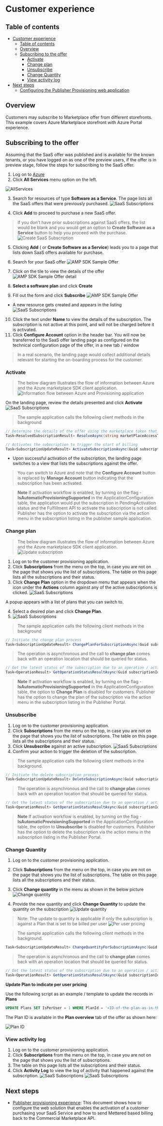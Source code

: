# Customer experience

## Table of contents
- [Customer experience](#customer-experience)
  - [Table of contents](#table-of-contents)
  - [Overview](#overview)
  - [Subscribing to the offer](#subscribing-to-the-offer)
    - [Activate](#activate)
    - [Change plan](#change-plan)
    - [Unsubscribe](#unsubscribe)
    - [Change Quantity](#change-quantity)
    - [View activity log](#view-activity-log)
- [Next steps](#next-steps)
  - [Configuring the Publisher Provisioning web application](./Publisher-Experience.md)

## Overview

Customers may subscribe to Marketplace offer from different storefronts. This example covers Azure Marketplace storefront with Azure Portal experience.

## Subscribing to the offer
 
Assuming that the SaaS offer was published and is available for the known tenants, or you have logged on as one of the preview users, if the offer is in preview stage, follow the steps for subscribing to the SaaS offer.

1. Log on to [Azure](https://portal.azure.com) 
2. Click **All Services** menu option on the left.

![AllServices](./images/All-Services.png)

3. Search for resources of type **Software as a Service**. The page lists all the SaaS offers that were previously purchased.
![SaaS Subscriptions](./images/CloudSaasOfferList.png)

4. Click **Add** to proceed to purchase a new SaaS offer.

> If you don't have prior subscriptions against SaaS offers, the list would be blank and you would get an option to **Create Software as a Service** button to help you proceed with the purchase.
![Create SaaS Subscription](./images/Create-SaaS-resource.png)

5. Clicking **Add** ( or **Create Software as a Service**) leads you to a page that lists down SaaS offers available for purchase.

6. Search for your SaaS offer 
![AMP SDK Sample Offer](./images/Search-Results-SaaS.png)

7. Click on the tile to view the details of the offer
![AMP SDK Sample Offer detail](./images/SaaS-Offer-Detail.png)

8. **Select a software plan** and click **Create**
9. Fill out the form and click **Subscribe**
![AMP SDK Sample Offer](./images/Subscribe-to-Plan.png)

- A new resource gets created and appears in the listing
![SaaS Subscriptions](./images/CloudSaasOfferList.png)

10. Click the text under **Name** to view the details of the subscription. The subscription is not active at this point, and will not be charged before it is activated.
11. Click **Configure Account** option in the header bar. You will now be transferred to the SaaS offer landing page as configured on the technical configuration page of the offer, in a new tab / window

> In a real scenario, the landing page would collect additional details relevant for starting the on-boarding process for the customer.

### Activate

> The below diagram illustrates the flow of information between Azure and the Azure marketplace SDK client application.
![Information flow between Azure and Provisioning application](https://docs.microsoft.com/en-us/azure/marketplace/partner-center-portal/media/saas-post-provisioning-api-v2-calls.png)

On the landing page, review the details presented and click **Activate**
![SaaS Subscriptions](./images/activate-subscription.png)

> The sample application calls the following client methods in the background

```csharp
// Determine the details of the offer using the marketplace token that is available in the URL during the redirect from Azure to the landing page.
Task<ResolvedSubscriptionResult> ResolveAsync(string marketPlaceAccessToken);

// Activates the subscription to trigger the start of billing 
Task<SubscriptionUpdateResult> ActivateSubscriptionAsync(Guid subscriptionId, string subscriptionPlanID);

```

- Upon successful activation of the subscription, the landing page switches to a view that lists the subscriptions against the offer. 
> You can switch to Azure and note that the **Configure Account** button is replaced by **Manage Account** button indicating that the subscription has been activated.

> **Note** If activation workflow is enabled, by turning on the flag - **IsAutomaticProvisioningSupported** in the ApplicationConfiguration table, the application would put the subscription in PendingActivation status and the Fulfillment API to activate the subscription is not called. Publisher has the option to activate the subscription via the action menu in the subscription listing in the publisher sample application.

### Change plan

> The below diagram illustrates the flow of information between Azure and the Azure marketplace SDK client application.
![Update subscription](https://docs.microsoft.com/en-us/azure/marketplace/partner-center-portal/media/saas-update-api-v2-calls-from-saas-service-a.png)
1. Log on to the customer provisioning application.
2. Click **Subscriptions** from the menu on the top, in case you are not on the page that shows you the list of subscriptions. The table on this page lists all the subscriptions and their status.
3. Click **Change Plan** option in the dropdown menu that appears when the icon under the **Actions** column against any of the active subscriptions is clicked.
![SaaS Subscriptions](./images/customer-subscriptions.png)

  A popup appears with a list of plans that you can switch to.

4. Select a desired plan and click **Change Plan**.
5. ![SaaS Subscriptions](./images/change-plan.png)

> The sample application calls the following client methods in the background

```csharp
// Initiate the change plan process
Task<SubscriptionUpdateResult> ChangePlanForSubscriptionAsync(Guid subscriptionId, string subscriptionPlanID);

```
>The operation is asynchronous and the call to **change plan** comes back with an operation location that should be queried for status.

```csharp
// Get the latest status of the subscription due to an operation / action.
Task<OperationResult> GetOperationStatusResultAsync(Guid subscriptionId, Guid operationId);
```

> **Note** If activation workflow is enabled, by turning on the flag - **IsAutomaticProvisioningSupported** in the ApplicationConfiguration table, the option to **Change Plan** is disabled for customers. Publisher has the option to change the plan of the subscription via the action menu in the subscription listing in the Publisher Portal.

### Unsubscribe

1. Log on to the customer provisioning application.
2. Click **Subscriptions** from the menu on the top, in case you are not on the page that shows you the list of subscriptions. The table on this page lists all the subscriptions and their status.
3. Click **Unsubscribe** against an active subscription.
![SaaS Subscriptions](./images/unsubscribe.png)
4. Confirm your action to trigger the deletion of the subscription.

> The sample application calls the following client methods in the background.

```csharp
// Initiate the delete subscription process
Task<SubscriptionUpdateResult> DeleteSubscriptionAsync(Guid subscriptionId, string subscriptionPlanID);
```

> The operation is asynchronous and the call to **change plan** comes back with an operation location that should be queried for status.

```csharp
// Get the latest status of the subscription due to an operation / action.
Task<OperationResult> GetOperationStatusResultAsync(Guid subscriptionId, Guid operationId);
```
> **Note** If activation workflow is enabled, by turning on the flag - **IsAutomaticProvisioningSupported** in the ApplicationConfiguration table, the option to **Unsubscribe** is disabled for customers. Publisher has the option to delete the subscription via the action menu in the subscription listing in the Publisher Portal.

### Change Quantity

1. Log on to the customer provisioning application.
2. Click **Subscriptions** from the menu on the top, in case you are not on the page that shows you the list of subscriptions. The table on this page lists all the subscriptions and their status.
3. Click **Change quantity** in the menu as shown in the below picture
![Change quantity](./images/change-quantity-menu.png)

4. Provide the new quantity and click **Change Quantity** to update the quantity on the subscription
![Update quantity](./images/update-quantity-popup.png)

> Note: The update to quantity is applicable if only the subscription is against a Plan that is set to be billed per user
  ![Per user pricing](./images/per-user-plan-pricing.png)

> The sample application calls the following client methods in the background.

```csharp
Task<SubscriptionUpdateResult> ChangeQuantityForSubscriptionAsync(Guid subscriptionId, int? subscriptionQuantity);
```
> The operation is asynchronous and the call to **change plan** comes back with an operation location that should be queried for status.
```csharp
// Get the latest status of the subscription due to an operation / action.
Task<OperationResult> GetOperationStatusResultAsync(Guid subscriptionId, Guid operationId);
```

**Update Plan to indicate per user pricing**

Use the following script as an example / template to update the records in **Plans**

```sql
UPDATE Plans SET IsPerUser = 1 WHERE PlanId = '<ID-of-the-plan-as-in-the-offer-in-partner-center>'
```

The Plan ID is available in the **Plan overview** tab of the offer as shown here:

![Plan ID](./images/plan-id-for-metering.png)

### View activity log

1. Log on to the customer provisioning application.
2. Click **Subscriptions** from the menu on the top, in case you are not on the page that shows you the list of subscriptions.
3. The table on this page lists all the subscriptions and their status.
4. Click **Activity Log** to view the log of activity that happened against the subscription.
 ![SaaS Subscriptions](./images/activity-log-menu.png)
 ![SaaS Subscriptions](./images/activity-log-popup.png)
 
 
## Next steps

* [Publisher provisioning experience](./Publisher-Experience.md): This document shows how to configure the web solution that enables the activation of a customer purchasing your SaaS Service and how to send Mettered based billing back to the Commercial Marketplace API.
